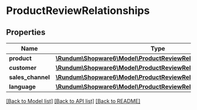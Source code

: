 # ProductReviewRelationships

## Properties
Name | Type | Description | Notes
------------ | ------------- | ------------- | -------------
**product** | [**\Rundum\Shopware6\Model\ProductReviewRelationshipsProduct**](ProductReviewRelationshipsProduct.md) |  | [optional] 
**customer** | [**\Rundum\Shopware6\Model\ProductReviewRelationshipsCustomer**](ProductReviewRelationshipsCustomer.md) |  | [optional] 
**sales_channel** | [**\Rundum\Shopware6\Model\ProductReviewRelationshipsSalesChannel**](ProductReviewRelationshipsSalesChannel.md) |  | [optional] 
**language** | [**\Rundum\Shopware6\Model\ProductReviewRelationshipsLanguage**](ProductReviewRelationshipsLanguage.md) |  | [optional] 

[[Back to Model list]](../../README.md#documentation-for-models) [[Back to API list]](../../README.md#documentation-for-api-endpoints) [[Back to README]](../../README.md)

